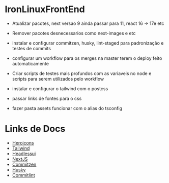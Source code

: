 # IronLinuxFrontEnd

- Atualizar pacotes, next versao 9 ainda passar para 11, react 16 -> 17e etc
- Remover pacotes desnecessarios como next-images e etc
- instalar e configurar commitzen, husky, lint-staged para padronização e testes de commits
- configurar um workflow para os merges na master terem o deploy feito automaticamente
- Criar scripts de testes mais profundos com as variaveis no node e scripts para serem utilizados pelo workflow
- instalar e configurar o tailwind com o postcss
- passar links de fontes para o css

- fazer pasta assets funcionar com o alias do tsconfig

# Links de Docs

- [Heroicons](https://heroicons.com/)
- [Tailwind](https://tailwindcss.com/docs)
- [Headlessui](https://headlessui.dev/)
- [NextJS](https://nextjs.org/docs)
- [Commitzen](https://commitizen.github.io/cz-cli/)
- [Husky](https://typicode.github.io/husky/#/)
- [Commitlint](https://commitlint.js.org/#/)

